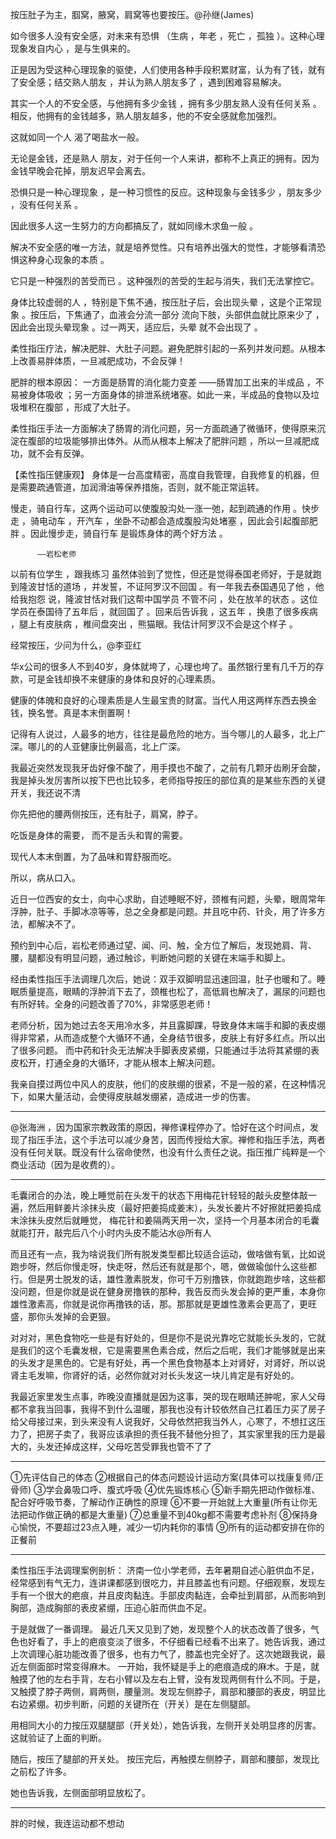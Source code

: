 按压肚子为主，腘窝，腋窝，肩窝等也要按压。@孙继(James) 


如今很多人没有安全感，对未来有恐惧 （生病 ，年老 ，死亡 ，孤独 ）。这种心理现象发自内心 ，是与生俱来的。

正是因为受这种心理现象的驱使，人们使用各种手段积累财富，认为有了钱，就有了安全感；结交熟人朋友 ，并认为熟人朋友多了 ，遇到困难容易解决。

其实一个人的不安全感，与他拥有多少金钱 ，拥有多少朋友熟人没有任何关系 。相反，他拥有的金钱越多，熟人朋友越多，他的不安全感就愈加强烈。

这就如同一个人 渴了喝盐水一般。

无论是金钱，还是熟人 朋友，对于任何一个人来讲，都称不上真正的拥有。因为金钱早晚会花掉，朋友迟早会离去。

恐惧只是一种心理现象 ，是一种习惯性的反应。这种现象与金钱多少 ，朋友多少 ，没有任何关系 。

因此很多人这一生努力的方向都搞反了，就如同缘木求鱼一般 。

解决不安全感的唯一方法，就是培养觉性。只有培养出强大的觉性，才能够看清恐惧这种身心现象的本质 。

它只是一种强烈的苦受而已 。这种强烈的苦受的生起与消失，我们无法掌控它。


身体比较虚弱的人 ，特别是下焦不通，按压肚子后，会出现头晕 ，这是个正常现象 。按压后，下焦通了，血液会分流一部分 流向下肢，头部供血就比原来少了 ，因此会出现头晕现象 。过一两天，适应后，头晕 就不会出现了 。

柔性指压疗法，解决肥胖、大肚子问题。避免肥胖引起的一系列并发问题。从根本上改善易胖体质，一旦减肥成功，不会反弹！

肥胖的根本原因：
一方面是肠胃的消化能力变差 ——肠胃加工出来的半成品 ，不易被身体吸收 ；另一方面身体的排泄系统堵塞。如此一来，半成品的食物以及垃圾堆积在腹部 ，形成了大肚子。

柔性指压手法一方面解决了肠胃的消化问题，另一方面疏通了微循环，使得原来沉淀在腹部的垃圾能够排出体外。从而从根本上解决了肥胖问题 ，所以一旦减肥成功，就不会有反弹。


【柔性指压健康观】
身体是一台高度精密，高度自我管理，自我修复的机器，但是需要疏通管道，加润滑油等保养措施，否则，就不能正常运转。

慢走，骑自行车，这两个运动可以使腹股沟处一涨一弛，起到疏通的作用 。快步走 ，骑电动车 ，开汽车 ，坐卧不动都会造成腹股沟处堵塞 ，因此会引起腹部肥胖 。因此慢步走，骑自行车 是锻炼身体的两个好方法 。
    
          ——岩松老师


以前有位学生 ，跟我练习 虽然体验到了觉性，但还是觉得泰国老师好，于是就跑到隆波甘恬的道场 ，并发誓，不证阿罗汉不回国 。有一年我去泰国遇见了他 ，他给我抱怨 说，隆波甘恬对我们这帮中国学员 不管不问 ，处在放羊的状态 。这位学员在泰国待了五年后 ，就回国了 。回来后告诉我 ，这五年 ，换患了很多疾病 ，腿上有皮肤病 ，椎间盘突出 ，熊猫眼。我估计阿罗汉不会是这个样子 。

经常按压，少问为什么，@李亚红 

华x公司的很多人不到40岁，身体就垮了，心理也垮了。虽然银行里有几千万的存款，可是金钱却换不来健康的身体和良好的心理素质。

健康的体魄和良好的心理素质是人生最宝贵的财富。当代人用这两样东西去换金钱，换名誉。真是本末倒置啊！

记得有人说过，人最多的地方，往往是最危险的地方。当今哪儿的人最多，北上广深。哪儿的的人亚健康比例最高，北上广深。

我最近突然发现我牙齿好像不酸了，用手摸也不酸了，之前有几颗牙齿刷牙会酸，我是掉头发厉害所以按下巴也比较多，老师指导按压的部位真的是某些东西的关键开关，我还说不清

你先把他的腰两侧按压，还有肚子，肩窝，脖子。

吃饭是身体的需要，
而不是舌头和胃的需要。

现代人本末倒置，为了品味和胃舒服而吃。

所以，病从口入。

近日一位西安的女士，向中心求助，自述睡眠不好，颈椎有问题，头晕，眼周常年浮肿，肚子、手脚冰凉等等，总之全身都是问题。并且吃中药、针灸，用了许多方法，都解决不了。

预约到中心后，岩松老师通过望、闻、问、触，全方位了解后，发现她肩、背、腰，腿都没有明显问题，通过触诊，判断她问题的关键在末端手和脚上。

经由柔性指压手法调理几次后，她说：双手双脚明显迅速回温，肚子也暖和了。睡眠质量提高，眼睛的浮肿消下去了，颈椎也松了，高低肩也解决了，漏尿的问题也有所好转。全身的问题改善了70%，非常感恩老师！

老师分析，因为她过去冬天用冷水多，并且露脚踝，导致身体末端手和脚的表皮绷得非常紧，从而造成整个大循环不通，全身结节很多，皮肤上有好多红点。所以出了很多问题。
而中药和针灸无法解决手脚表皮紧绷，只能通过手法将其紧绷的表皮松开，打通全身的大循环，才能从根本上解决问题。


我亲自摸过两位中风人的皮肤，他们的皮肤绷的很紧，不是一般的紧，在这种情况下，如果大量活动，会使得皮肤越发绷紧，造成进一步的伤害。

---

@张海洲 ，因为国家宗教政策的原因，禅修课程停办了。恰好在这个时间点，发现了指压手法，这个手法可以减少身苦，因而传授给大家。禅修和指压手法，两者没有任何关联。既没有什么宿命使然，也没有什么责任之说。指压推广纯粹是一个商业活动（因为是收费的）。

---

毛囊闭合的办法，晚上睡觉前在头发干的状态下用梅花针轻轻的敲头皮整体敲一遍，然后用鲜姜片涂抹头皮（最好把姜捣成姜末），头发长姜片不好擦就把姜捣成末涂抹头皮然后就睡觉， 梅花针和姜隔两天用一次，坚持一个月基本闭合的毛囊就能打开，敲完后八个小时内头皮不能沾水@所有人 

而且还有一点，我为啥说我们所有脱发类型都比较适合运动，做啥做有氧，比如说跑步呀，然后你慢走呀，快走呀，然后还有就是那个，嗯，做做瑜伽什么这些都行。但是男士脱发的话，雄性激素脱发，你可千万别撸铁，你就跑跑步啥，这些都没问题，但是你就是说在健身房撸铁的那种，我告反而头发会掉的更严重，本身你雄性激素高，你就是说你再撸铁的话，那。那那就是更雄性激素会更高了，更旺盛，那你头发掉的会更狠。

对对对，黑色食物吃一些是有好处的，但是你不是说光靠吃它就能长头发的，它就是我们的这个毛囊发根，它是需要黑色素合成，然后之后呢，我们才能够就是出来的头发才是黑色的。它是有好处，再一个黑色食物基本上对肾好，对肾好，所以说肾主毛发嘛，你肾好的话，必然你就对对长头发这一块儿肯定是有好处的。

我最近家里发生点事，昨晚没直播就是因为这事，哭的现在眼睛还肿呢，家人父母都不拿我当回事，我得不到什么温暖，那我也没有计较依然自己扛着压力买了房子给父母接过来，到头来没有人说我好，父母依然把我当外人，心寒了，不想扛这压力了，把房子卖了，我哥应该承担的责任我不替他分担了，其实家里我的压力是最大的，头发还掉成这样，父母吃苦受罪我也管不了了

---

①先评估自己的体态
②根据自己的体态问题设计运动方案(具体可以找康复师/正骨师)
③学会鼻吸口呼、腹式呼吸
④优先锻炼核心
⑤新手期先把动作做标准、配合好呼吸节奏，了解动作正确性的原理
⑥不要一开始就上大重量(所有让你无法把动作做正确的都是大重量)
⑦总重量不到40kg都不需要考虑补剂
⑧保持身心愉悦，不要超过23点入睡，减少一切内耗你的事情
⑨所有的运动都安排在你的正餐前

---

柔性指压手法调理案例剖析：
​
​济南一位小学老师，去年暑期自述心脏供血不足，经常感到有气无力，连讲课都感到很吃力，并且膝盖也有问题。仔细观察，发现左手有一个很大的疤痕，并且皮肉黏连。手部皮肉黏连，会牵扯到肩部，从而影响到胸部，造成胸部的表皮紧绷，压迫心脏而供血不足。

于是就做了一番调理。
​
​最近几天又见到了她，发现整个人的状态改善了很多，气色也好看了，手上的疤痕变淡了很多，不仔细看已经看不出来了。她告诉我，通过上次调理心脏功能改善了很多，也有力气了，膝盖也完全好了。
​
​这次她跟我说，最近左侧面部时常变得麻木。
​
​一开始，我怀疑是手上的疤痕造成的麻木。于是，就触摸了他的左右手背，左右小臂以及左右上臂，没有发现两侧有什么不同。
​
​于是，又触摸了脖子两侧，肩两侧，腰量测。发现左侧脖子，肩部和腰部的表皮，明显比右边紧绷。
​
​初步判断，问题的关键所在（开关）是在左侧腿部。

用相同大小的力按压双腿腿部（开关处），她告诉我，左侧开关处明显疼的厉害。这就验证了上面的判断。

随后，按压了腿部的开关处。
按压完后，再触摸左侧脖子，肩部和腰部，发现比之前松了许多。

她也告诉我，左侧面部明显放松了。

---
胖的时候，我连运动都不想动